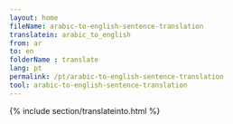 ```yaml
---
layout: home
fileName: arabic-to-english-sentence-translation
translatein: arabic_to_english
from: ar
to: en
folderName : translate
lang: pt
permalink: /pt/arabic-to-english-sentence-translation
tool: arabic-to-english-sentence-translation
---
```

{% include section/translateinto.html %}
